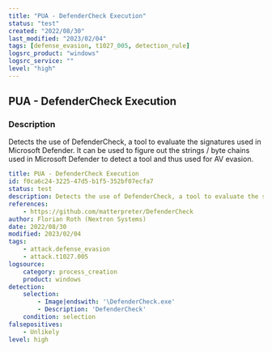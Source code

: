 ```yaml
---
title: "PUA - DefenderCheck Execution"
status: "test"
created: "2022/08/30"
last_modified: "2023/02/04"
tags: [defense_evasion, t1027_005, detection_rule]
logsrc_product: "windows"
logsrc_service: ""
level: "high"
---
```


## PUA - DefenderCheck Execution

### Description

Detects the use of DefenderCheck, a tool to evaluate the signatures used in Microsoft Defender. It can be used to figure out the strings / byte chains used in Microsoft Defender to detect a tool and thus used for AV evasion.

```yml
title: PUA - DefenderCheck Execution
id: f0ca6c24-3225-47d5-b1f5-352bf07ecfa7
status: test
description: Detects the use of DefenderCheck, a tool to evaluate the signatures used in Microsoft Defender. It can be used to figure out the strings / byte chains used in Microsoft Defender to detect a tool and thus used for AV evasion.
references:
    - https://github.com/matterpreter/DefenderCheck
author: Florian Roth (Nextron Systems)
date: 2022/08/30
modified: 2023/02/04
tags:
    - attack.defense_evasion
    - attack.t1027.005
logsource:
    category: process_creation
    product: windows
detection:
    selection:
        - Image|endswith: '\DefenderCheck.exe'
        - Description: 'DefenderCheck'
    condition: selection
falsepositives:
    - Unlikely
level: high

```
